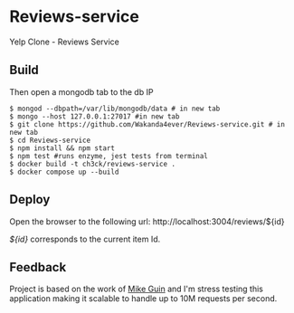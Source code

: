 # Reviews-service
Yelp Clone - Reviews Service

## Build

Then open a mongodb tab to the db IP
```
$ mongod --dbpath=/var/lib/mongodb/data # in new tab
$ mongo --host 127.0.0.1:27017 #in new tab
$ git clone https://github.com/Wakanda4ever/Reviews-service.git # in new tab
$ cd Reviews-service
$ npm install && npm start
$ npm test #runs enzyme, jest tests from terminal
$ docker build -t ch3ck/reviews-service . 
$ docker compose up --build
```

## Deploy

Open the browser to the following url: http://localhost:3004/reviews/${id}

*${id}* corresponds to the current item Id.

## Feedback
Project is based on the work of [Mike Guin](https://github.com/guinzar) and I'm stress testing this application making it scalable to handle up to 10M requests per second.